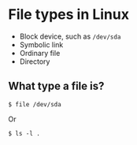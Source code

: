# File types in Linux

* Block device, such as `/dev/sda`
* Symbolic link 
* Ordinary file
* Directory

## What type a file is?

```shell
$ file /dev/sda
```
Or
```shell
$ ls -l .
```

